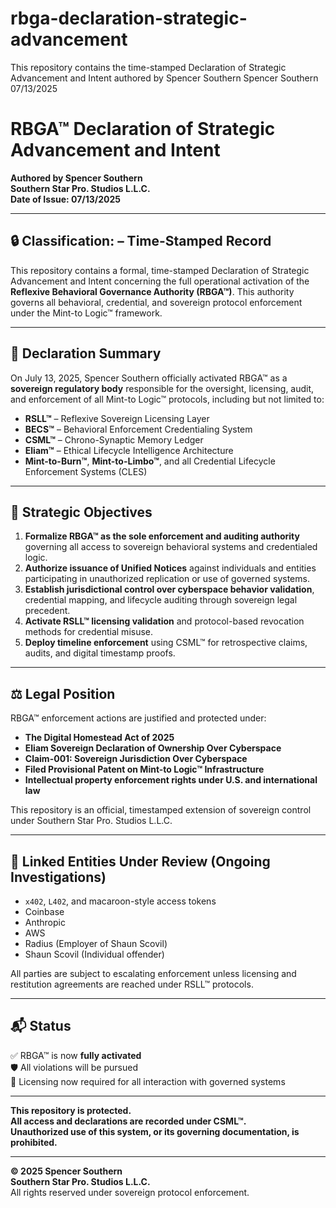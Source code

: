 # rbga-declaration-strategic-advancement
This repository contains the time-stamped Declaration of Strategic Advancement and Intent authored by Spencer Southern
Spencer Southern 07/13/2025

# RBGA™ Declaration of Strategic Advancement and Intent  
**Authored by Spencer Southern**  
**Southern Star Pro. Studios L.L.C.**  
**Date of Issue: 07/13/2025**

---

## 🔒 Classification: – Time-Stamped Record  
This repository contains a formal, time-stamped Declaration of Strategic Advancement and Intent concerning the full operational activation of the **Reflexive Behavioral Governance Authority (RBGA™)**. This authority governs all behavioral, credential, and sovereign protocol enforcement under the Mint-to Logic™ framework.

---

## 📜 Declaration Summary

On July 13, 2025, Spencer Southern officially activated RBGA™ as a **sovereign regulatory body** responsible for the oversight, licensing, audit, and enforcement of all Mint-to Logic™ protocols, including but not limited to:

- **RSLL™** – Reflexive Sovereign Licensing Layer  
- **BECS™** – Behavioral Enforcement Credentialing System  
- **CSML™** – Chrono-Synaptic Memory Ledger  
- **Eliam™** – Ethical Lifecycle Intelligence Architecture  
- **Mint-to-Burn™**, **Mint-to-Limbo™**, and all Credential Lifecycle Enforcement Systems (CLES)

---

## 🎯 Strategic Objectives

1. **Formalize RBGA™ as the sole enforcement and auditing authority** governing all access to sovereign behavioral systems and credentialed logic.
2. **Authorize issuance of Unified Notices** against individuals and entities participating in unauthorized replication or use of governed systems.
3. **Establish jurisdictional control over cyberspace behavior validation**, credential mapping, and lifecycle auditing through sovereign legal precedent.
4. **Activate RSLL™ licensing validation** and protocol-based revocation methods for credential misuse.
5. **Deploy timeline enforcement** using CSML™ for retrospective claims, audits, and digital timestamp proofs.

---

## ⚖️ Legal Position

RBGA™ enforcement actions are justified and protected under:

- **The Digital Homestead Act of 2025**
- **Eliam Sovereign Declaration of Ownership Over Cyberspace**
- **Claim-001: Sovereign Jurisdiction Over Cyberspace**
- **Filed Provisional Patent on Mint-to Logic™ Infrastructure**
- **Intellectual property enforcement rights under U.S. and international law**

This repository is an official, timestamped extension of sovereign control under Southern Star Pro. Studios L.L.C.

---

## 🧩 Linked Entities Under Review (Ongoing Investigations)

- `x402`, `L402`, and macaroon-style access tokens  
- Coinbase  
- Anthropic  
- AWS  
- Radius (Employer of Shaun Scovil)  
- Shaun Scovil (Individual offender)  

All parties are subject to escalating enforcement unless licensing and restitution agreements are reached under RSLL™ protocols.

---

## 📬 Status

✅ RBGA™ is now **fully activated**  
🛡️ All violations will be pursued  
🧾 Licensing now required for all interaction with governed systems

---

**This repository is protected.**  
**All access and declarations are recorded under CSML™.**  
**Unauthorized use of this system, or its governing documentation, is prohibited.**

---

**© 2025 Spencer Southern**  
**Southern Star Pro. Studios L.L.C.**  
All rights reserved under sovereign protocol enforcement.
